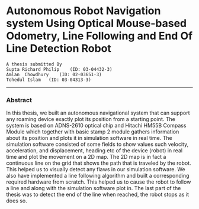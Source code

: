 Autonomous Robot Navigation system Using Optical Mouse-based Odometry, Line Following and End Of Line Detection Robot
=============

	A thesis submitted By
	Supta Richard Philip	(ID: 03-04432-3)
	Amlan  Chowdhury	(ID: 02-03651-3)
	Tohedul Islam	(ID: 03-04313-3)

---



### Abstract

In this thesis, we built an autonomous navigational system that can support any roaming device exactly plot its position from a starting point. The system is based on ADNS-2610 optical chip and Hitachi HM55B Compass Module which together with basic stamp 2 module gathers information about its position and plots it in simulation software in real time. The simulation software consisted of some fields to show values such velocity, acceleration, and displacement, heading etc of the device (robot) in real time and plot the movement on a 2D map. The 2D map is in fact a continuous line on the grid that shows the path that is traveled by the robot. This helped us to visually detect any flaws in our simulation software.
We also have implemented a line following algorithm and built a corresponding required hardware from scratch. This helped us to cause the robot to follow a line and along with the simulation software plot in. The last part of the thesis was to detect the end of the line when reached, the robot stops as it does so.
